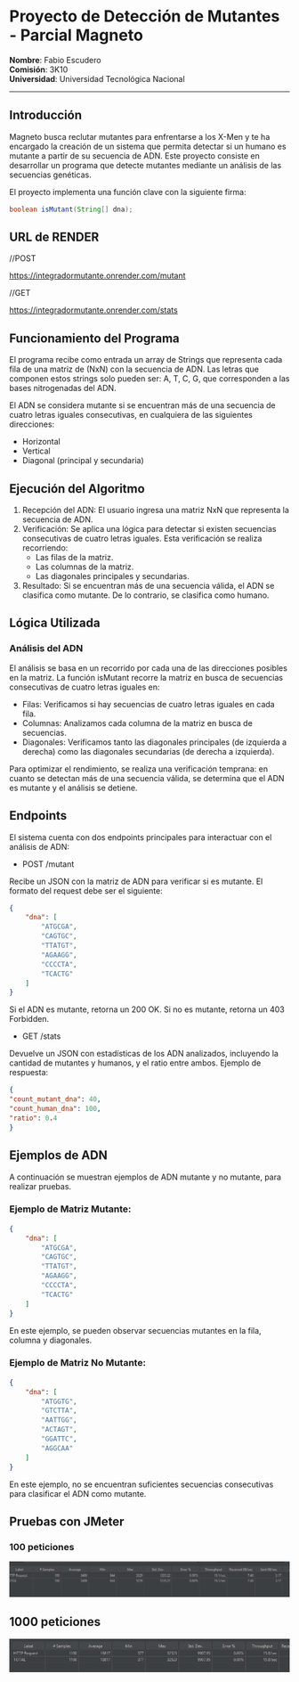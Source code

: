 # Proyecto de Detección de Mutantes - Parcial Magneto

**Nombre**: Fabio Escudero  
**Comisión**: 3K10  
**Universidad**: Universidad Tecnológica Nacional

---

## Introducción

Magneto busca reclutar mutantes para enfrentarse a los X-Men y te ha encargado la creación de un sistema que permita detectar si un humano es mutante a partir de su secuencia de ADN. Este proyecto consiste en desarrollar un programa que detecte mutantes mediante un análisis de las secuencias genéticas.

El proyecto implementa una función clave con la siguiente firma:

```java
boolean isMutant(String[] dna);
```

## URL de RENDER

//POST

https://integradormutante.onrender.com/mutant

//GET

https://integradormutante.onrender.com/stats

## Funcionamiento del Programa
El programa recibe como entrada un array de Strings que representa cada fila de una matriz de (NxN) con la secuencia de ADN. Las letras que componen estos strings solo pueden ser: A, T, C, G, que corresponden a las bases nitrogenadas del ADN.

El ADN se considera mutante si se encuentran más de una secuencia de cuatro letras iguales consecutivas, en cualquiera de las siguientes direcciones:

- Horizontal
- Vertical
- Diagonal (principal y secundaria)

## Ejecución del Algoritmo
1. Recepción del ADN: El usuario ingresa una matriz NxN que representa la secuencia de ADN.
2. Verificación: Se aplica una lógica para detectar si existen secuencias consecutivas de cuatro letras iguales. Esta verificación se realiza recorriendo:
   - Las filas de la matriz.
   - Las columnas de la matriz. 
   - Las diagonales principales y secundarias.
3. Resultado: Si se encuentran más de una secuencia válida, el ADN se clasifica como mutante. De lo contrario, se clasifica como humano.
   
## Lógica Utilizada
### Análisis del ADN
   El análisis se basa en un recorrido por cada una de las direcciones posibles en la matriz. La función isMutant recorre la matriz en busca de secuencias consecutivas de cuatro letras iguales en:

- Filas: Verificamos si hay secuencias de cuatro letras iguales en cada fila.
- Columnas: Analizamos cada columna de la matriz en busca de secuencias. 
- Diagonales: Verificamos tanto las diagonales principales (de izquierda a derecha) como las diagonales secundarias (de derecha a izquierda).

Para optimizar el rendimiento, se realiza una verificación temprana: en cuanto se detectan más de una secuencia válida, se determina que el ADN es mutante y el análisis se detiene.

## Endpoints
El sistema cuenta con dos endpoints principales para interactuar con el análisis de ADN:

- POST /mutant

Recibe un JSON con la matriz de ADN para verificar si es mutante. El formato del request debe ser el siguiente:

```json
{
    "dna": [
        "ATGCGA",
        "CAGTGC",
        "TTATGT",
        "AGAAGG",
        "CCCCTA",
        "TCACTG"
    ]
}
```
Si el ADN es mutante, retorna un 200 OK. Si no es mutante, retorna un 403 Forbidden.

- GET /stats

Devuelve un JSON con estadísticas de los ADN analizados, incluyendo la cantidad de mutantes y humanos, y el ratio entre ambos. Ejemplo de respuesta:


```json
{
"count_mutant_dna": 40,
"count_human_dna": 100,
"ratio": 0.4
}
```

## Ejemplos de ADN
A continuación se muestran ejemplos de ADN mutante y no mutante, para realizar pruebas.

### Ejemplo de Matriz Mutante:

```json
{
    "dna": [
        "ATGCGA",
        "CAGTGC",
        "TTATGT",
        "AGAAGG",
        "CCCCTA",
        "TCACTG"
    ]
}
```
En este ejemplo, se pueden observar secuencias mutantes en la fila, columna y diagonales.

### Ejemplo de Matriz No Mutante:

```json
{
    "dna": [
        "ATGGTG",
        "GTCTTA",
        "AATTGG",
        "ACTAGT",
        "GGATTC",
        "AGGCAA"
    ]
}
```
En este ejemplo, no se encuentran suficientes secuencias consecutivas para clasificar el ADN como mutante.

## Pruebas con JMeter

### 100 peticiones

![100peticiones](./capturasJMeter/100peticiones.png)

## 1000 peticiones

![1000peticiones](./capturasJMeter/1000peticiones.png)

